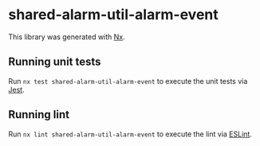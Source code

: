 # shared-alarm-util-alarm-event

This library was generated with [Nx](https://nx.dev).

## Running unit tests

Run `nx test shared-alarm-util-alarm-event` to execute the unit tests via [Jest](https://jestjs.io).

## Running lint

Run `nx lint shared-alarm-util-alarm-event` to execute the lint via [ESLint](https://eslint.org/).
